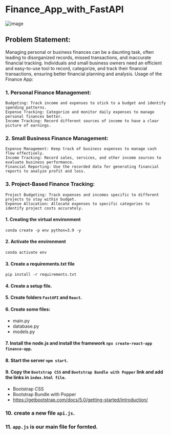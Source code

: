 # Finance_App_with_FastAPI
![image](https://github.com/user-attachments/assets/f23cc0b5-c4a3-4a5c-97a5-4037c10d639d)

## Problem Statement:

Managing personal or business finances can be a daunting task, often leading to disorganized records, missed transactions, and inaccurate financial tracking. Individuals and small business owners need an efficient and easy-to-use tool to record, categorize, and track their financial transactions, ensuring better financial planning and analysis.
Usage of the Finance App:
### 1. Personal Finance Management:

    Budgeting: Track income and expenses to stick to a budget and identify spending patterns.
    Expense Tracking: Categorize and monitor daily expenses to manage personal finances better.
    Income Tracking: Record different sources of income to have a clear picture of earnings.

### 2. Small Business Finance Management:

    Expense Management: Keep track of business expenses to manage cash flow effectively.
    Income Tracking: Record sales, services, and other income sources to evaluate business performance.
    Financial Reporting: Use the recorded data for generating financial reports to analyze profit and loss.

### 3. Project-Based Finance Tracking:

    Project Budgeting: Track expenses and incomes specific to different projects to stay within budget.
    Expense Allocation: Allocate expenses to specific categories to identify project costs accurately.


#### 1. Creating the virtual environment
```
conda create -p env python=3.9 -y
```

#### 2. Activate the environment
```
conda activate env
```

#### 3. Create a requirements.txt file
```
pip install -r requirements.txt
```

#### 4. Create a setup file.

#### 5. Create folders ```FastAPI``` and ```React```.

#### 6. Create some files:
* main.py
* database.py
* models.py

#### 7. Install the node.js and install the framework ```npx create-react-app finance-app```.

#### 8. Start the server ```npm start```.

#### 9. Copy the ```Bootstrap CSS``` and  ```Bootstrap Bundle with Popper``` link  and add the links in ```index.html file```.
* Bootstrap CSS
* Bootstrap Bundle with Popper
* https://getbootstrap.com/docs/5.0/getting-started/introduction/


### 10. create a new file ```api.js```.

### 11. ```app.js``` is our main file for fornted. 




